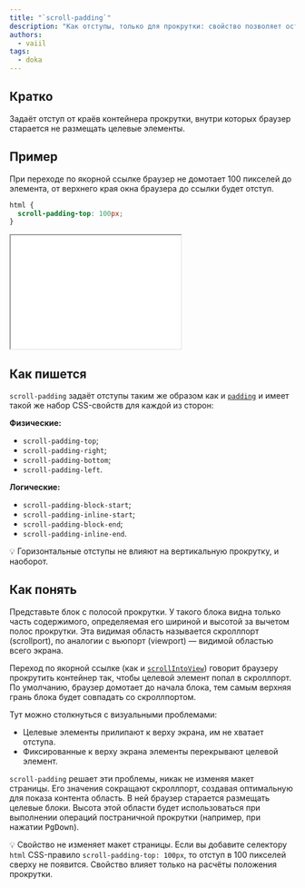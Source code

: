 ```yaml
---
title: "`scroll-padding`"
description: "Как отступы, только для прокрутки: свойство позволяет остановить прокрутку на определённом расстоянии от края контейнера"
authors:
  - vaiil
tags:
  - doka
---
```


## Кратко

Задаёт отступ от краёв контейнера прокрутки, внутри которых браузер старается не размещать целевые элементы.

## Пример

При переходе по якорной ссылке браузер не домотает 100 пикселей до элемента, от верхнего края окна браузера до ссылки будет отступ.

```css
html {
  scroll-padding-top: 100px;
}
```

<iframe title="Отступ при прокрутке к якорю" src="demos/anchor-offset/" height="200" sandbox></iframe>

## Как пишется

`scroll-padding` задаёт отступы таким же образом как и [`padding`](/css/padding/#kak-pishetsya) и имеет такой же набор CSS-свойств для каждой из сторон:

**Физические:**

- `scroll-padding-top`;
- `scroll-padding-right`;
- `scroll-padding-bottom`;
- `scroll-padding-left`.

**Логические:**

- `scroll-padding-block-start`;
- `scroll-padding-inline-start`;
- `scroll-padding-block-end`;
- `scroll-padding-inline-end`.

<aside>

💡 Горизонтальные отступы не влияют на вертикальную прокрутку, и наоборот.

</aside>

## Как понять

Представьте блок с полосой прокрутки. У такого блока видна только часть содержимого, определяемая его шириной и высотой за вычетом полос прокрутки. Эта видимая область называется скроллпорт (scrollport), по аналогии с вьюпорт (viewport) — видимой областью всего экрана.

Переход по якорной ссылке (как и [`scrollIntoView`](/js/element-scroll-scrollintoview/)) говорит браузеру прокрутить контейнер так, чтобы целевой элемент попал в скроллпорт. По умолчанию, браузер домотает до начала блока, тем самым верхняя грань блока будет совпадать со скроллпортом.

Тут можно столкнуться с визуальными проблемами:

- Целевые элементы прилипают к верху экрана, им не хватает отступа.
- Фиксированные к верху экрана элементы перекрывают целевой элемент.

`scroll-padding` решает эти проблемы, никак не изменяя макет страницы. Его значения сокращают скроллпорт, создавая оптимальную для показа контента область. В ней браузер старается размещать целевые блоки. Высота этой области будет использоваться при выполнении операций постраничной прокрутки (например, при нажатии <kbd>PgDown</kbd>).

<aside>

💡 Свойство не изменяет макет страницы. Если вы добавите селектору `html` CSS-правило `scroll-padding-top: 100px`, то отступ в 100 пикселей сверху не появится. Свойство влияет только на расчёты положения прокрутки.

</aside>
